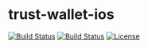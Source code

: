 trust-wallet-ios
============

[![Build Status](https://travis-ci.org/TrustWallet/trust-wallet-ios.svg?branch=master)](https://travis-ci.org/TrustWallet/trust-wallet-ios)
[![Build Status](https://www.bitrise.io/app/b204b941b1828211/status.svg?token=y_cYo7ApZ2tPxn93h0iGaw&branch=release)](https://www.bitrise.io/app/b204b941b1828211)
[![License](https://img.shields.io/badge/license-MIT-green.svg?style=flat)](https://github.com/fastlane/fastlane/blob/master/LICENSE)
